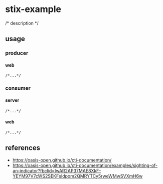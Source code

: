# stix-example

/* description */

## usage

### producer

#### web
```
/*...*/
```

### consumer
#### server
```
/*...*/
```

#### web
```
/*...*/
```

## references
* https://oasis-open.github.io/cti-documentation/
* https://oasis-open.github.io/cti-documentation/examples/sighting-of-an-indicator?fbclid=IwAR2AP37MAE8XkF-YEYM97V7cWS2SEKFsIdpom2QMRYTCy5rweWMwSVXmH6w